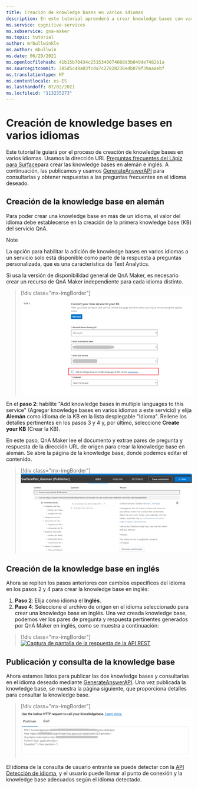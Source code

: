 ```yaml
---
title: Creación de knowledge bases en varios idiomas
description: En este tutorial aprenderá a crear knowledge bases con varios idiomas.
ms.service: cognitive-services
ms.subservice: qna-maker
ms.topic: tutorial
author: mrbullwinkle
ms.author: mbullwin
ms.date: 06/29/2021
ms.openlocfilehash: 41b15b70434c2515349074088d3b049de7482b1a
ms.sourcegitcommit: 285d5c48a03fcda7c27828236edb079f39aaaebf
ms.translationtype: HT
ms.contentlocale: es-ES
ms.lasthandoff: 07/02/2021
ms.locfileid: "113235273"
---
```

# <a name="create-knowledge-bases-in-multiple-languages"></a>Creación de knowledge bases en varios idiomas

Este tutorial le guiará por el proceso de creación de knowledge bases en varios idiomas. Usamos la dirección URL [Preguntas frecuentes del Lápiz para Surface](https://support.microsoft.com/surface/how-to-use-your-surface-pen-8a403519-cd1f-15b2-c9df-faa5aa924e98)para crear las knowledge bases en alemán e inglés. A continuación, las publicamos y usamos [GenerateAnswerAPI](/rest/api/cognitiveservices-qnamaker/QnAMaker4.0/Runtime/GenerateAnswer) para consultarlas y obtener respuestas a las preguntas frecuentes en el idioma deseado.

## <a name="create-knowledge-base-in-german"></a>Creación de la knowledge base en alemán

Para poder crear una knowledge base en más de un idioma, el valor del idioma debe establecerse en la creación de la primera knowledge base (KB) del servicio QnA.

> [!NOTE]
> La opción para habilitar la adición de knowledge bases en varios idiomas a un servicio solo está disponible como parte de la respuesta a preguntas personalizada, que es una característica de Text Analytics.
>
> Si usa la versión de disponibilidad general de QnA Maker, es necesario crear un recurso de QnA Maker independiente para cada idioma distinto.

> [!div class="mx-imgBorder"]
> [ ![Captura de pantalla de la interfaz de usuario para conectar el servicio QnA a su knowledge base con la opción para agregar knowledge bases en varios idiomas seleccionada]( ../media/multiple-languages/add-knowledge-bases.png) ]( ../media/multiple-languages/add-knowledge-bases.png#lightbox)

En el **paso 2**: habilite "Add knowledge bases in multiple languages to this service" (Agregar knowledge bases en varios idiomas a este servicio) y elija **Alemán** como idioma de la KB en la lista desplegable "Idioma".
Rellene los detalles pertinentes en los pasos 3 y 4 y, por último, seleccione **Create your KB** (Crear la KB).
 
En este paso, QnA Maker lee el documento y extrae pares de pregunta y respuesta de la dirección URL de origen para crear la knowledge base en alemán. Se abre la página de la knowledge base, donde podemos editar el contenido.

> [!div class="mx-imgBorder"]
> [ ![Captura de pantalla de la interfaz de usuario con preguntas y respuestas en alemán]( ../media/multiple-languages/german.png) ]( ../media/multiple-languages/german.png#lightbox)

## <a name="create-knowledge-base-in-english"></a>Creación de la knowledge base en inglés

Ahora se repiten los pasos anteriores con cambios específicos del idioma en los pasos 2 y 4 para crear la knowledge base en inglés:
1.  **Paso 2**: Elija como idioma el **Inglés**.
2.  **Paso 4**: Seleccione el archivo de origen en el idioma seleccionado para crear una knowledge base en inglés.
Una vez creada knowledge base, podemos ver los pares de pregunta y respuesta pertinentes generados por QnA Maker en inglés, como se muestra a continuación:

> [!div class="mx-imgBorder"]
> [ ![Captura de pantalla de la respuesta de la API REST]( ../media/multiple-languages/english.png) ]( ../media/multiple-languages/english.png#lightbox)

## <a name="publish-and-query-knowledge-base"></a>Publicación y consulta de la knowledge base

Ahora estamos listos para publicar las dos knowledge bases y consultarlas en el idioma deseado mediante [GenerateAnswerAPI](/rest/api/cognitiveservices-qnamaker/QnAMaker4.0/Runtime/GenerateAnswer). Una vez publicada la knowledge base, se muestra la página siguiente, que proporciona detalles para consultar la knowledge base.

> [!div class="mx-imgBorder"]
> [ ![Captura de pantalla de la interfaz de usuario con preguntas y respuestas en inglés]( ../media/multiple-languages/postman.png) ]( ../media/multiple-languages/postman.png#lightbox)

El idioma de la consulta de usuario entrante se puede detectar con la [API Detección de idioma](../../text-analytics/how-tos/text-analytics-how-to-language-detection.md), y el usuario puede llamar al punto de conexión y la knowledge base adecuados según el idioma detectado.